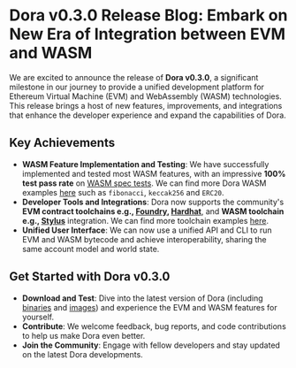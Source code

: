 # Dora v0.3.0 Release Blog: Embark on New Era of Integration between EVM and WASM

We are excited to announce the release of **Dora v0.3.0**, a significant milestone in our journey to provide a unified development platform for Ethereum Virtual Machine (EVM) and WebAssembly (WASM) technologies. This release brings a host of new features, improvements, and integrations that enhance the developer experience and expand the capabilities of Dora.

## Key Achievements

+ **WASM Feature Implementation and Testing**: We have successfully implemented and tested most WASM features, with an impressive **100% test pass rate** on [WASM spec tests](https://github.com/WebAssembly/spec/tree/main/test/core). We can find more Dora WASM examples [here](https://github.com/dp-labs/dora/tree/main/examples/wasm) such as `fibonacci`, `keccak256` and `ERC20`.
+ **Developer Tools and Integrations**: Dora now supports the community's **EVM contract toolchains e.g., [Foundry](https://github.com/foundry-rs/foundry), [Hardhat](https://github.com/NomicFoundation/hardhat)**, and **WASM toolchain e.g., [Stylus](https://github.com/PharosNetwork/pharos-cargo-stylus)** integration. We can find more toolchain examples [here](https://github.com/dp-labs/examples).
+ **Unified User Interface**: We can now use a unified API and CLI to run EVM and WASM bytecode and achieve interoperability, sharing the same account model and world state.

## Get Started with Dora v0.3.0

+ **Download and Test**: Dive into the latest version of Dora (including [binaries](https://github.com/dp-labs/dora/releases/tag/v0.3.0) and [images](https://github.com/orgs/dp-labs/packages/container/package/dora)) and experience the EVM and WASM features for yourself.
+ **Contribute**: We welcome feedback, bug reports, and code contributions to help us make Dora even better.
+ **Join the Community**: Engage with fellow developers and stay updated on the latest Dora developments.
